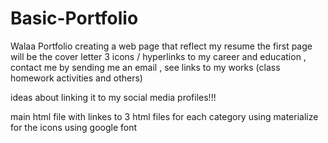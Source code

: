 # Basic-Portfolio
Walaa Portfolio 
creating a web page that reflect my resume 
the first page will be the cover letter 
3 icons / hyperlinks to my career and education , contact me by sending me an email , see links to my works (class homework activities and others)

ideas about linking it to my social media profiles!!!

main html file with linkes to 3 html files for each category 
using materialize for the icons 
using google font 

